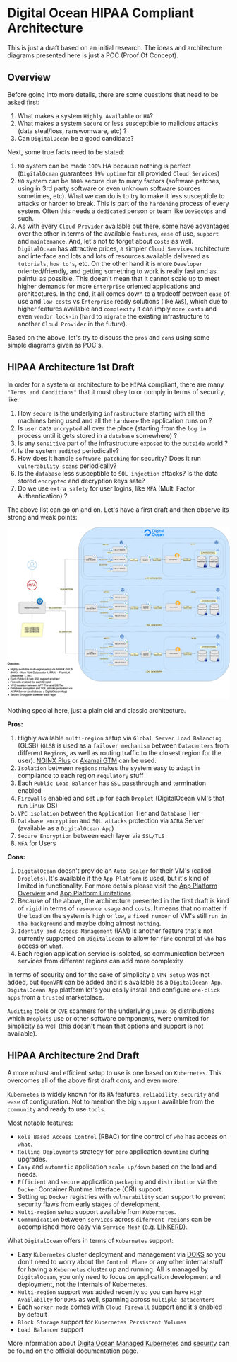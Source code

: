 # Digital Ocean HIPAA Compliant Architecture

This is just a draft based on an initial research. The ideas and architecture diagrams presented here is just a POC (Proof Of Concept).

## Overview

Before going into more details, there are some questions that need to be asked first:

1. What makes a system `Highly Available` or `HA`? 
2. What makes a system `Secure` or less susceptible to malicious attacks (data steal/loss, ranswomware, etc) ?
3. Can `DigitalOcean` be a good candidate?

Next, some true facts need to be stated:

1. `NO` system can be made `100%` HA because nothing is perfect (`DigitalOcean` guarantees `99% uptime` for all provided `Cloud Services`)
2. `NO` system can be `100%` secure due to many factors (software patches, using in 3rd party software or even unknown software sources sometimes, etc). What we can do is to try to make it less susceptible to attacks or harder to break. This is part of the `hardening` process of every system. Often this needs a `dedicated` person or team like `DevSecOps` and such.
3. As with every `Cloud Provider` available out there, some have advantages over the other in terms of the available `features`, `ease` of use, `support` and `maintenance`. And, let's not to forget about `costs` as well. `DigitalOcean` has attractive prices, a simpler `Cloud Services` architecture and interface and lots and lots of resources available delivered as `tutorials`, `how to's`, etc. On the other hand it is more `Developer` oriented/friendly, and getting something to work is really fast and as painful as possible. This doesn't mean that it cannot scale up to meet higher demands for more `Enterprise` oriented applications and architectures. In the end, it all comes down to a tradeoff between `ease` of use and `low costs` vs `Enterprise` ready solutions (like `AWS`), which due to higher features available and `complexity` it can imply `more costs` and even `vendor lock-in` (`hard` to `migrate` the existing infrastructure to another `Cloud Provider` in the future).

Based on the above, let's try to discuss the `pros` and `cons` using some simple diagrams given as POC's.


## HIPAA Architecture 1st Draft

In order for a system or architecture to be `HIPAA` compliant, there are many `"Terms and Conditions"` that it must obey to or comply in terms of security, like:

1. How `secure` is the underlying `infrastructure` starting with all the machines being used and all the `hardware` the application runs on ? 
2. Is `user` data `encrypted` all over the place (starting from the `log in` process until it gets stored in a `database` somewhere) ? 
3. Is any `sensitive` part of the infrastructure `exposed` to the `outside` world ?
4. Is the system `audited` periodically? 
5. How does it handle `software patching` for security? Does it run `vulnerability scans` periodically?
6. Is the `database` less susceptible to `SQL injection` attacks? Is the data stored `encrypted` and decryption keys safe?
7. Do we use `extra safety` for user logins, like `MFA` (Multi Factor Authentication) ?

The above list can go on and on. Let's have a first draft and then observe its strong and weak points:

![DO HIPAA 1st Arch](res/img/do_hipaa_arch_1st.jpg)

Nothing special here, just a plain old and classic architecture.

**Pros:**

1. Highly available `multi-region` setup via `Global Server Load Balancing` (GLSB) (`GLSB` is used as a `failover mechanism` between `Datacenters` from different `Regions`, as well as routing traffic to the closest region for the user). [NGINX Plus](https://www.nginx.com/resources/glossary/global-server-load-balancing/) or [Akamai GTM](https://www.akamai.com/products/global-traffic-management) can be used.
2. `Isolation` between `regions` makes the system easy to adapt in compliance to each region `regulatory` stuff 
3. Each `Public Load Balancer` has `SSL` passthrough and termination enabled
4. `Firewalls` enabled and set up for each `Droplet` (DigitalOcean VM's that run Linux OS)
5. `VPC isolation` between the `Application` Tier and `Database` Tier
6. `Database encryption` and `SQL attacks` protection via `ACRA` Server (available as a `DigitalOcean App`)
7. `Secure Encryption` between each layer via `SSL/TLS`
8. `MFA` for Users

**Cons:**

1. `DigitalOcean` doesn't provide an `Auto Scaler` for their VM's (called `Droplets`). It's available if the `App Platform` is used, but it's kind of limited in functionality. For more details please visit the [App Platform Overview](https://docs.digitalocean.com/products/app-platform) and [App Platform Limitations](https://docs.digitalocean.com/products/app-platform/#limits).
2. Because of the above, the architecture presented in the first draft is kind of `rigid` in terms of `resource usage` and `costs`. It means that no matter if the `load` on the system is `high` or `low`, a `fixed number` of VM's still `run in the background` and maybe doing almost `nothing`.
3. `Identity and Access Management` (IAM) is another feature that's not currently supported on `DigitalOcean` to allow for `fine` control of `who` has access on `what`.
4. Each region application service is isolated, so communication between services from different regions can add more complexity
   
In terms of security and for the sake of simplicity a `VPN setup` was not added, but `OpenVPN` can be added and it's available as a `DigitalOcean App`. `DigitalOcean App` platform let's you easily install and configure `one-click apps` from a `trusted` marketplace. 

`Auditing` tools or `CVE` scanners for the underlying `Linux OS` distributions which `Droplets` use or other software components, were ommited for simplicity as well (this doesn't mean that options and support is not available).


## HIPAA Architecture 2nd Draft

A more robust and efficient setup to use is one based on `Kubernetes`. This overcomes all of the above first draft cons, and even more.

`Kubernetes` is widely known for its `HA` features, `reliability`, `security` and `ease` of configuration. Not to mention the big `support` available from the `community` and ready to use `tools`.

Most notable features:

* `Role Based Access Control` (RBAC) for fine control of `who` has access on `what`.
* `Rolling Deployments` strategy for `zero` application `downtime` during upgrades.
* `Easy` and `automatic` application `scale up/down` based on the load and needs.
* `Efficient` and `secure` application `packaging` and `distribution` via the `Docker` Container Runtime Interface (CRI) support.
* Setting up `Docker` registries with `vulnerability` scan support to prevent security flaws from early stages of development.
* `Multi-region` setup support available from `Kubernetes`.
* `Communication` between `services` across `diferrent regions` can be accomplished more easy via `Service Mesh` (e.g. [LINKERD](https://linkerd.io)).

What `DigitalOcean` offers in terms of `Kubernetes` support:

* Easy `Kubernetes` cluster deployment and management via [DOKS](https://www.digitalocean.com/products/kubernetes) so you don't need to worry about the `Control Plane` or any other internal stuff for having a `Kubernetes` cluster up and running. All is managed by `DigitalOcean`, you only need to focus on application development and deployment, not the internals of Kubernetes.
* `Multi-region` support was added recently so you can have `High Availabilty` for `DOKS` as well, spanning across `multiple datacenters`
* Each `worker node` comes with `Cloud Firewall` support and it's enabled by default
* `Block Storage` support for `Kubernetes Persistent Volumes`
* `Load Balancer` support

More information about [DigitalOcean Managed Kubernetes](https://docs.digitalocean.com/products/kubernetes/) and [security](https://docs.digitalocean.com/products/kubernetes/resources/security/) can be found on the official documentation page.
